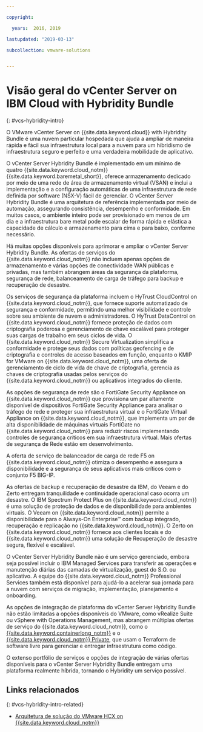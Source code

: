 ```yaml
---

copyright:

  years:  2016, 2019

lastupdated: "2019-03-13"

subcollection: vmware-solutions


---
```

# Visão geral do vCenter Server on IBM Cloud with Hybridity Bundle
{: #vcs-hybridity-intro}

O VMware vCenter Server on {{site.data.keyword.cloud}} with Hybridity Bundle é uma nuvem particular hospedada que ajuda a ampliar de maneira rápida e fácil sua infraestrutura local para a nuvem para um hibridismo de infraestrutura seguro e perfeito e uma verdadeira mobilidade de aplicativo.

O vCenter Server Hybridity Bundle é implementado em um mínimo de quatro {{site.data.keyword.cloud_notm}} {{site.data.keyword.baremetal_short}}, oferece armazenamento dedicado por meio de uma rede de área de armazenamento virtual (VSAN) e inclui a implementação e a configuração automáticas de uma infraestrutura de rede definida por software (NSX-V) fácil de gerenciar. O vCenter Server Hybridity Bundle é uma arquitetura de referência implementada por meio de automação, assegurando consistência, desempenho e conformidade. Em muitos casos, o ambiente inteiro pode ser provisionado em menos de um dia e a infraestrutura bare metal pode escalar de forma rápida e elástica a capacidade de cálculo e armazenamento para cima e para baixo, conforme necessário.

Há muitas opções disponíveis para aprimorar e ampliar o vCenter Server Hybridity Bundle. As ofertas de serviços do {{site.data.keyword.cloud_notm}} não incluem apenas opções de armazenamento e várias opções de conectividade WAN públicas e privadas, mas também abrangem áreas da segurança da plataforma, segurança de rede, balanceamento de carga de tráfego para backup e recuperação de desastre.

Os serviços de segurança da plataforma incluem o HyTrust CloudControl on {{site.data.keyword.cloud_notm}}, que fornece suporte automatizado de segurança e conformidade, permitindo uma melhor visibilidade e controle sobre seu ambiente de nuvem e administradores. O HyTrust DataControl on {{site.data.keyword.cloud_notm}} fornece proteção de dados com criptografia poderosa e gerenciamento de chave escalável para proteger suas cargas de trabalho em seus ciclos de vida. O {{site.data.keyword.cloud_notm}} Secure Virtualization simplifica a conformidade e protege seus dados com políticas geofencing e de criptografia e controles de acesso baseados em função, enquanto o KMIP for VMware on {{site.data.keyword.cloud_notm}}, uma oferta de gerenciamento de ciclo de vida de chave de criptografia, gerencia as chaves de criptografia usadas pelos serviços do {{site.data.keyword.cloud_notm}} ou aplicativos integrados do cliente.

As opções de segurança de rede são o FortiGate Security Appliance on {{site.data.keyword.cloud_notm}} que provisiona um par altamente disponível de dispositivos FortiGate Security Appliance para analisar o tráfego de rede e proteger sua infraestrutura virtual e o FortiGate Virtual Appliance on {{site.data.keyword.cloud_notm}}, que implementa um par de alta disponibilidade de máquinas virtuais FortiGate no {{site.data.keyword.cloud_notm}} para reduzir riscos implementando controles de segurança críticos em sua infraestrutura virtual. Mais ofertas de segurança de Rede estão em desenvolvimento.

A oferta de serviço de balanceador de carga de rede F5 on {{site.data.keyword.cloud_notm}} otimiza o desempenho e assegura a disponibilidade e a segurança de seus aplicativos mais críticos com o conjunto F5 BIG-IP.

As ofertas de backup e recuperação de desastre da IBM, do Veeam e do Zerto entregam tranquilidade e continuidade operacional caso ocorra um desastre. O IBM Spectrum Protect Plus on {{site.data.keyword.cloud_notm}} é uma solução de proteção de dados e de disponibilidade para ambientes virtuais. O Veeam on {{site.data.keyword.cloud_notm}} permite a disponibilidade para o Always-On Enterprise™ com backup integrado, recuperação e replicação no {{site.data.keyword.cloud_notm}}. O Zerto on {{site.data.keyword.cloud_notm}} fornece aos clientes locais e do {{site.data.keyword.cloud_notm}} uma solução de Recuperação de desastre segura, flexível e escalável.

O vCenter Server Hybridity Bundle não é um serviço gerenciado, embora seja possível incluir o IBM Managed Services para transferir as operações e manutenção diárias das camadas de virtualização, guest do S.O. ou aplicativo. A equipe do {{site.data.keyword.cloud_notm}} Professional Services também está disponível para ajudá-lo a acelerar sua jornada para a nuvem com serviços de migração, implementação, planejamento e onboarding.

As opções de integração de plataforma do vCenter Server Hybridity Bundle não estão limitadas a opções disponíveis do VMware, como vRealize Suite ou vSphere with Operations Management, mas abrangem múltiplas ofertas de serviço do {{site.data.keyword.cloud_notm}}, como o [{{site.data.keyword.containerlong_notm}}](/docs/services/vmwaresolutions/archiref/vcsiks?topic=vmware-solutions-vcsiks-intro) e o [{{site.data.keyword.cloud_notm}} Private](/docs/services/vmwaresolutions/archiref/vcsicp?topic=vmware-solutions-vcsicp-intro), que usam o Terraform de software livre para gerenciar e entregar infraestrutura como código.

O extenso portfólio de serviços e opções de integração de várias ofertas disponíveis para o vCenter Server Hybridity Bundle entregam uma plataforma realmente híbrida, tornando o Hybridity um serviço possível.

## Links relacionados
{: #vcs-hybridity-intro-related}

* [Arquitetura de solução do VMware HCX on {{site.data.keyword.cloud_notm}}](/docs/services/vmwaresolutions/services?topic=vmware-solutions-hcx-archi-intro#hcx-archi-intro)
